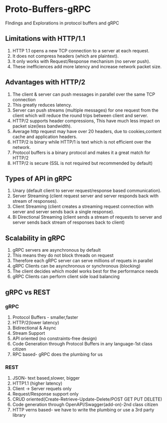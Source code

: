 # Proto-Buffers-gRPC
FIndings and Explorations in protocol buffers and gRPC

## Limitations with HTTP/1.1

1. HTTP 1.1 opens a new TCP connection to a server at each request.
2. It does not compress headers (which are plaintext).
3. It only works with Request/Response mechanism (no server push).
4. These inefficiences add more latency and increase network packet size.

## Advantages with HTTP/2

1. The client & server can push messages in parallel over the same TCP connection
2. This greatly reduces latency.
3. Server can push streams (multiple messages) for one request from the client which will reduce the round trips between
   client and server.
4. HTTP/2 supports header compressions, This have much less impact on packet size(less bandwidth).
5. Average http request may have over 20 headers, due to cookies,content cache and application headers.
6. HTTP/2 is binary while HTTP/1 is text which is not efficient over the network.
7. Protocol buffers is a binary protocol and makes it a great match for HTTP/2
8. HTTP/2 is secure (SSL is not required but recommended by default)

## Types of API in gRPC

1. Unary (default client to server request/response based communication).
2. Server Streaming (client request server and server responds back with stream of responses).
3. Client Streaming (client creates a streaming request connection with server and server sends back a single response).
4. Bi Directional Streaming (client sends a stream of requests to server and server sends back stream of responses 
   back to client) 
   
## Scalability in gRPC

1. gRPC servers are asynchronous by default
2. This means they do not block threads on request
3. Therefore each gRPC server can serve millions of requets in parallel
4. gRPC Clients can be asynchronous or synchronous (blocking)
5. The client decides which model works best for the performance needs
6. gRPC Clients can perform client side load balancing

## gRPC vs REST

### gRPC

1. Protocol Buffers - smaller,faster
2. HTTP/2(lower latency) 
3. Bidirectional & Async
4. Stream Support
5. API oriented (no constraints-free design)
6. Code Generation through Protocol Buffers in any language-1st  class citizen
7. RPC based- gRPC does the plumbing for us

### REST

1. JSON- text based,slower, bigger
2. HTTP1.1 (higher latency)
3. Client -> Server requets only
4. Request/Response support only
5. CRUD oriented(Create-Retrieve-Update-Delete/POST GET PUT DELETE)
6. Code generation through OpenAPI/Swagger(add-on)-2nd class citizen
7. HTTP verns based- we have to write the plumbing or use a 3rd party library
